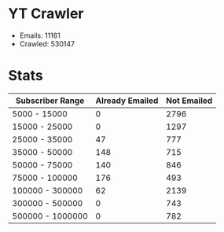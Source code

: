# YT Crawler
- Emails: 11161
- Crawled: 530147

# Stats
| Subscriber Range  | Already Emailed | Not Emailed |
|-------|-------|-------|
| 5000 - 15000 | 0 | 2796 |
| 15000 - 25000 | 0 | 1297 |
| 25000 - 35000 | 47 | 777 |
| 35000 - 50000 | 148 | 715 |
| 50000 - 75000 | 140 | 846 |
| 75000 - 100000 | 176 | 493 |
| 100000 - 300000 | 62 | 2139 |
| 300000 - 500000 | 0 | 743 |
| 500000 - 1000000 | 0 | 782 |
